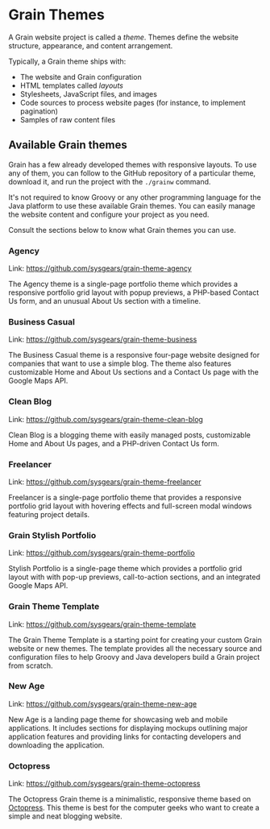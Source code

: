 # Grain Themes

A Grain website project is called a _theme_. Themes define the website structure, appearance, and content arrangement.

Typically, a Grain theme ships with:

- The website and Grain configuration
- HTML templates called *layouts*
- Stylesheets, JavaScript files, and images
- Code sources to process website pages (for instance, to implement pagination)
- Samples of raw content files

## Available Grain themes

Grain has a few already developed themes with responsive layouts. To use any of them, you can follow to the GitHub
repository of a particular theme, download it, and run the project with the `./grainw` command.

It's not required to know Groovy or any other programming language for the Java platform to use these available Grain
themes. You can easily manage the website content and configure your project as you need.

Consult the sections below to know what Grain themes you can use.

### Agency

Link: https://github.com/sysgears/grain-theme-agency

The Agency theme is a single-page portfolio theme which provides a responsive portfolio grid layout with popup previews,
a PHP-based Contact Us form, and an unusual About Us section with a timeline.

### Business Casual

Link: https://github.com/sysgears/grain-theme-business

The Business Casual theme is a responsive four-page website designed for companies that want to use a simple blog. The
theme also features customizable Home and About Us sections and a Contact Us page with the Google Maps API.

### Clean Blog

Link: https://github.com/sysgears/grain-theme-clean-blog

Clean Blog is a blogging theme with easily managed posts, customizable Home and About Us pages, and a PHP-driven Contact
Us form.

### Freelancer

Link: https://github.com/sysgears/grain-theme-freelancer

Freelancer is a single-page portfolio theme that provides a responsive portfolio grid layout with hovering effects and
full-screen modal windows featuring project details.

### Grain Stylish Portfolio

Link: https://github.com/sysgears/grain-theme-portfolio

Stylish Portfolio is a single-page theme which provides a portfolio grid layout with with pop-up previews,
call-to-action sections, and an integrated Google Maps API.

### Grain Theme Template

Link: https://github.com/sysgears/grain-theme-template

The Grain Theme Template is a starting point for creating your custom Grain website or new themes. The template provides
all the necessary source and configuration files to help Groovy and Java developers build a Grain project from scratch.

### New Age

Link: https://github.com/sysgears/grain-theme-new-age

New Age is a landing page theme for showcasing web and mobile applications. It includes sections for displaying mockups
outlining major application features and providing links for contacting developers and downloading the application.

### Octopress

Link: https://github.com/sysgears/grain-theme-octopress

The Octopress Grain theme is a minimalistic, responsive theme based on [Octopress]. This theme is best for the computer
geeks who want to create a simple and neat blogging website.

[octopress]: http://octopress.org/